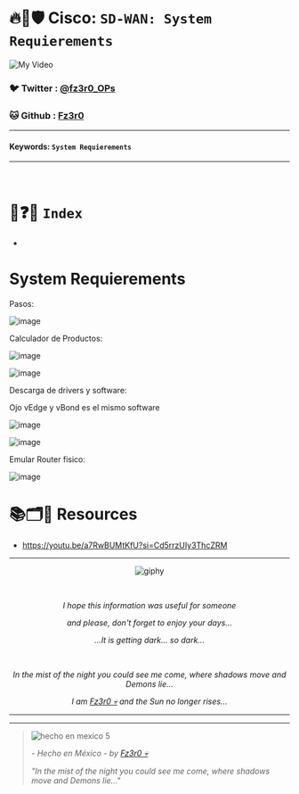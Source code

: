 # 🔥🧱🛡️ Cisco: `SD-WAN: System Requierements`

![My Video](https://user-images.githubusercontent.com/94720207/165892585-b830998d-d7c5-43b4-a3ad-f71a07b9077e.gif)

### 🐦 Twitter  : [@fz3r0_OPs](https://twitter.com/Fz3r0_OPs)
### 🐱 Github  : [Fz3r0](https://github.com/fz3r0) 

---
 
#### Keywords: `System Requierements`

---

<br>

# 📝❓📄 `Index`

- 

# System Requierements

Pasos:

![image](https://github.com/user-attachments/assets/69ac7883-4d02-440a-8c7f-9f027f9039a2)

Calculador de Productos:

![image](https://github.com/user-attachments/assets/7b4dbde6-2dcb-4351-83b4-43d85b42f9ef)

![image](https://github.com/user-attachments/assets/186b745d-dfbd-428e-86b5-d8ca27c7e65f)

Descarga de drivers y software:

Ojo vEdge y vBond es el mismo software

![image](https://github.com/user-attachments/assets/023d3cfa-bcbc-4f76-bc39-0b7814e37c98)

![image](https://github.com/user-attachments/assets/00c3f19c-a56f-4f67-b5a4-32cc60cc7263)

Emular Router fisico:

![image](https://github.com/user-attachments/assets/ea09fab6-0cb3-4cb0-ab51-46cd68219c7c)








# 📚🗂️🎥 Resources

- https://youtu.be/a7RwBUMtKfU?si=Cd5rrzUIy3ThcZRM



  
---

<span align="center"> <p align="center"> ![giphy](https://user-images.githubusercontent.com/94720207/166587250-292d9a9f-e590-4c25-a678-d457e2268e85.gif) </p> </span> 



&nbsp;

<span align="center"> <p align="center"> _I hope this information was useful for someone_ </p> </span> 
<span align="center"> <p align="center"> _and please, don't forget to enjoy your days..._ </p> </span> 
<span align="center"> <p align="center"> _...It is getting dark... so dark..._ </p> </span> 

&nbsp;

<span align="center"> <p align="center"> _In the mist of the night you could see me come, where shadows move and Demons lie..._ </p> </span> 
<span align="center"> <p align="center"> _I am [Fz3r0 💀](https://github.com/Fz3r0/) and the Sun no longer rises..._ </p> </span> 

---






---

> ![hecho en mexico 5](https://user-images.githubusercontent.com/94720207/166068790-fa1f243d-2db9-4810-a6e4-eb3c4ad23700.png)
>
> _- Hecho en México - by [Fz3r0 💀](https://github.com/Fz3r0/)_  
>
> _"In the mist of the night you could see me come, where shadows move and Demons lie..."_ 

